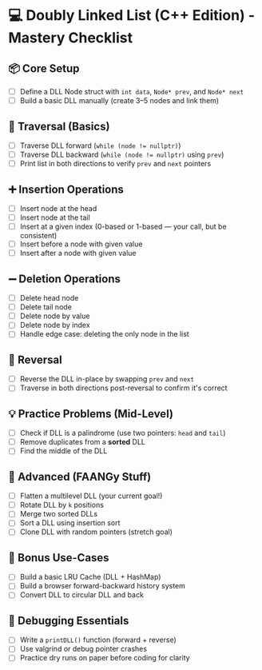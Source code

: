 # 💻 Doubly Linked List (C++ Edition) - Mastery Checklist

## 📦 Core Setup
- [ ] Define a DLL Node struct with `int data`, `Node* prev`, and `Node* next`
- [ ] Build a basic DLL manually (create 3–5 nodes and link them)

## 🚶 Traversal (Basics)
- [ ] Traverse DLL forward (`while (node != nullptr)`)
- [ ] Traverse DLL backward (`while (node != nullptr)` using `prev`)
- [ ] Print list in both directions to verify `prev` and `next` pointers

## ➕ Insertion Operations
- [ ] Insert node at the head
- [ ] Insert node at the tail
- [ ] Insert at a given index (0-based or 1-based — your call, but be consistent)
- [ ] Insert before a node with given value
- [ ] Insert after a node with given value

## ➖ Deletion Operations
- [ ] Delete head node
- [ ] Delete tail node
- [ ] Delete node by value
- [ ] Delete node by index
- [ ] Handle edge case: deleting the only node in the list

## 🔁 Reversal
- [ ] Reverse the DLL in-place by swapping `prev` and `next`
- [ ] Traverse in both directions post-reversal to confirm it's correct

## 💡 Practice Problems (Mid-Level)
- [ ] Check if DLL is a palindrome (use two pointers: `head` and `tail`)
- [ ] Remove duplicates from a **sorted** DLL
- [ ] Find the middle of the DLL

## 🧨 Advanced (FAANGy Stuff)
- [ ] Flatten a multilevel DLL (your current goal!)
- [ ] Rotate DLL by `k` positions
- [ ] Merge two sorted DLLs
- [ ] Sort a DLL using insertion sort
- [ ] Clone DLL with random pointers (stretch goal)

## 🧠 Bonus Use-Cases
- [ ] Build a basic LRU Cache (DLL + HashMap)
- [ ] Build a browser forward-backward history system
- [ ] Convert DLL to circular DLL and back

## 🧪 Debugging Essentials
- [ ] Write a `printDLL()` function (forward + reverse)
- [ ] Use valgrind or debug pointer crashes
- [ ] Practice dry runs on paper before coding for clarity
